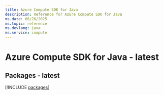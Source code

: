 ```yaml
---
title: Azure Compute SDK for Java
description: Reference for Azure Compute SDK for Java
ms.date: 06/26/2025
ms.topic: reference
ms.devlang: java
ms.service: compute
---
```

# Azure Compute SDK for Java - latest
## Packages - latest
[!INCLUDE [packages](compute-index.md)]
